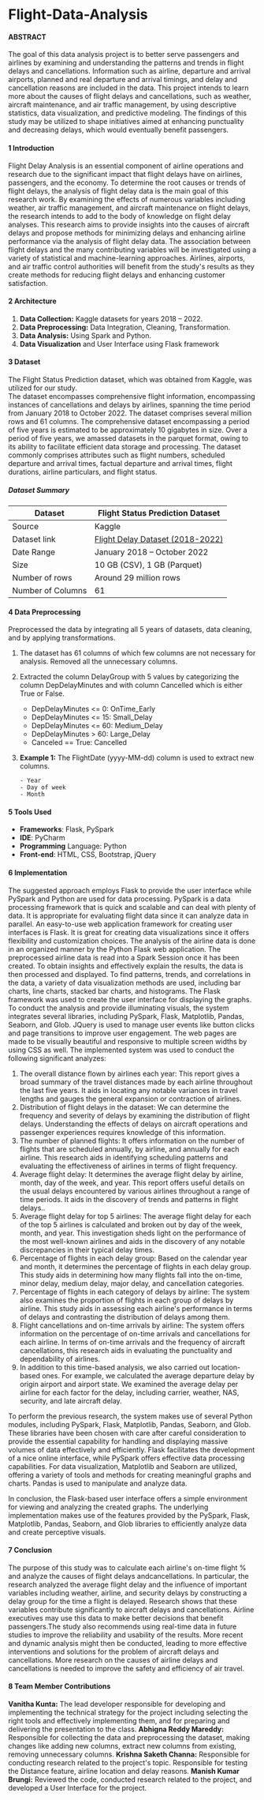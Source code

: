 # Flight-Data-Analysis

#### ABSTRACT
The goal of this data analysis project is to better serve passengers and airlines by examining and understanding the patterns and trends in flight delays and cancellations. 
Information such as airline, departure and arrival airports, planned and real departure and arrival timings, and delay and cancellation reasons are included in the data. 
This project intends to learn more about the causes of flight delays and cancellations, such as weather, aircraft maintenance, and air traffic management, by using descriptive statistics, data visualization, and predictive modeling. 
The findings of this study may be utilized to shape initiatives aimed at enhancing punctuality and decreasing delays, which would eventually benefit passengers.

#### 1 Introduction
Flight Delay Analysis is an essential component of airline operations and research due to the significant impact that flight delays have on airlines, passengers, and the economy. 
To determine the root causes or trends of flight delays, the analysis of flight delay data is the main goal of this research work. 
By examining the effects of numerous variables including weather, air traffic management, and aircraft maintenance on flight delays, the research intends to add to the body of knowledge on flight delay analyses. 
This research aims to provide insights into the causes of aircraft delays and propose methods for minimizing delays and enhancing airline performance via the analysis of flight delay data. 
The association between flight delays and the many contributing variables will be investigated using a variety of statistical and machine-learning approaches. 
Airlines, airports, and air traffic control authorities will benefit from the study's results as they create methods for reducing flight delays and enhancing customer satisfaction.

#### 2 Architecture 
1.	**Data Collection:** Kaggle datasets for years 2018 – 2022. 
2.	**Data Preprocessing:** Data Integration, Cleaning, Transformation. 
3.	**Data Analysis:**  Using Spark and Python.
4.	**Data Visualization** and User Interface using Flask framework

#### 3 Dataset
The Flight Status Prediction dataset, which was obtained from Kaggle, was utilized for our study.  
The dataset encompasses comprehensive flight information, encompassing instances of cancellations and delays by airlines, spanning the time period from January 2018 to October 2022. 
The dataset comprises several million rows and 61 columns. The comprehensive dataset encompassing a period of five years is estimated to be approximately 10 gigabytes in size. 
Over a period of five years, we amassed datasets in the parquet format, owing to its ability to facilitate efficient data storage and processing. 
The dataset commonly comprises attributes such as flight numbers, scheduled departure and arrival times, factual departure and arrival times, flight durations, airline particulars, and flight status.

#####  Dataset Summary

| Dataset                  | Flight Status Prediction Dataset     |
|--------------------------|--------------------------------------|
| Source                   | Kaggle                               |
| Dataset link             | [Flight Delay Dataset (2018-2022)](https://www.kaggle.com/datasets/flight-delay-dataset) |
| Date Range               | January 2018 – October 2022          |
| Size                     | 10 GB (CSV), 1 GB (Parquet)           |
| Number of rows           | Around 29 million rows               |
| Number of Columns        | 61                                   |

#### 4 Data Preprocessing
Preprocessed the data by integrating all 5 years of datasets, data cleaning, and by applying transformations.
1.	The dataset has 61 columns of which few columns are not necessary for analysis. Removed all the unnecessary columns.
2. Extracted the column DelayGroup with 5 values by categorizing the column DepDelayMinutes and with column Cancelled which is either True or False. 
     - DepDelayMinutes <= 0: OnTime_Early 
     - DepDelayMinutes <= 15: Small_Delay 
     - DepDelayMinutes <= 60: Medium_Delay 
     - DepDelayMinutes > 60: Large_Delay 
     - Canceled == True: Cancelled
3.	**Example 1:** The FlightDate (yyyy-MM-dd) column is used to extract new columns.
     
        - Year
        - Day of week
        - Month

#### 5 Tools Used
 - **Frameworks**: Flask, PySpark 
 - **IDE**: PyCharm 
 - **Programming** Language: Python 
 - **Front-end**: HTML, CSS, Bootstrap, jQuery

#### 6 Implementation
The suggested approach employs Flask to provide the user interface while PySpark and Python are used for data processing. PySpark is a data processing framework that is quick and scalable and can deal with plenty of data. It is appropriate for evaluating flight data since it can analyze data in parallel. An easy-to-use web application framework for creating user interfaces is Flask. It is great for creating data visualizations since it offers flexibility and customization choices.
The analysis of the airline data is done in an organized manner by the Python Flask web application. The preprocessed airline data is read into a Spark Session once it has been created. To obtain insights and effectively explain the results, the data is then processed and displayed. To find patterns, trends, and correlations in the data, a variety of data visualization methods are used, including bar charts, line charts, stacked bar charts, and histograms.
The Flask framework was used to create the user interface for displaying the graphs. To conduct the analysis and provide illuminating visuals, the system integrates several libraries, including PySpark, Flask, Matplotlib, Pandas, Seaborn, and Glob.
JQuery is used to manage user events like button clicks and page transitions to improve user engagement. The web pages are made to be visually beautiful and responsive to multiple screen widths by using CSS as well. 
The implemented system was used to conduct the following significant analyzes: 
1.	The overall distance flown by airlines each year: This report gives a broad summary of the travel distances made by each airline throughout the last five years. It aids in locating any notable variances in travel lengths and gauges the general expansion or contraction of airlines.
2.	Distribution of flight delays in the dataset: We can determine the frequency and severity of delays by examining the distribution of flight delays. Understanding the effects of delays on aircraft operations and passenger experiences requires knowledge of this information.
3.	The number of planned flights: It offers information on the number of flights that are scheduled annually, by airline, and annually for each airline. This research aids in identifying scheduling patterns and evaluating the effectiveness of airlines in terms of flight frequency.
4.	Average flight delay: It determines the average flight delay by airline, month, day of the week, and year. This report offers useful details on the usual delays encountered by various airlines throughout a range of time periods. It aids in the discovery of trends and patterns in flight delays..
5.	Average flight delay for top 5 airlines: The average flight delay for each of the top 5 airlines is calculated and broken out by day of the week, month, and year. This investigation sheds light on the performance of the most well-known airlines and aids in the discovery of any notable discrepancies in their typical delay times.
6.	Percentage of flights in each delay group: Based on the calendar year and month, it determines the percentage of flights in each delay group. This study aids in determining how many flights fall into the on-time, minor delay, medium delay, major delay, and cancellation categories.
7.	Percentage of flights in each category of delays by airline: The system also examines the proportion of flights in each group of delays by airline. This study aids in assessing each airline's performance in terms of delays and contrasting the distribution of delays among them.
8.	Flight cancellations and on-time arrivals by airline: The system offers information on the percentage of on-time arrivals and cancellations for each airline. In terms of on-time arrivals and the frequency of aircraft cancellations, this research aids in evaluating the punctuality and dependability of airlines.
9.	In addition to this time-based analysis, we also carried out location-based ones. For example, we calculated the average departure delay by origin airport and airport state. We examined the average delay per airline for each factor for the delay, including carrier, weather, NAS, security, and late aircraft delay.

To perform the previous research, the system makes use of several Python modules, including PySpark, Flask, Matplotlib, Pandas, Seaborn, and Glob. These libraries have been chosen with care after careful consideration to provide the essential capability for handling and displaying massive volumes of data effectively and efficiently. Flask facilitates the development of a nice online interface, while PySpark offers effective data processing capabilities. For data visualization, Matplotlib and Seaborn are utilized, offering a variety of tools and methods for creating meaningful graphs and charts. Pandas is used to manipulate and analyze data. 

In conclusion, the Flask-based user interface offers a simple environment for viewing and analyzing the created graphs. The underlying implementation makes use of the features provided by the PySpark, Flask, Matplotlib, Pandas, Seaborn, and Glob libraries to efficiently analyze data and create perceptive visuals.

#### 7 Conclusion 
The purpose of this study was to calculate each airline's on-time flight % and analyze the causes of flight delays andcancellations. In particular, the research analyzed the average flight delay and the influence of important variables including weather, airline, and security delays by constructing a delay group for the time a flight is delayed. Research shows that these variables contribute significantly to aircraft delays and cancellations. Airline executives may use this data to make better decisions that benefit passengers.The study also recommends using real-time data in future studies to improve the reliability and usability of the results. More recent and dynamic analysis might then be conducted, leading to more effective interventions and solutions for the problem of aircraft delays and cancellations. More research on the causes of airline delays and cancellations is needed to improve the safety and efficiency of air travel.

#### 8 Team Member Contributions
**Vanitha Kunta:** The lead developer responsible for developing and implementing the technical strategy for the project including selecting the right tools and effectively implementing them, and for preparing and delivering the presentation to the class.
**Abhigna Reddy Mareddy:** Responsible for collecting the data and preprocessing the dataset, making changes like adding new columns, extract new columns from existing, removing unnecessary columns.
**Krishna Saketh Channa:** Responsible for conducting research related to the project's topic. Responsible for testing the Distance feature, airline location and delay reasons.
**Manish Kumar Brungi:** Reviewed the code, conducted research related to the project, and developed a User Interface for the project.

 



